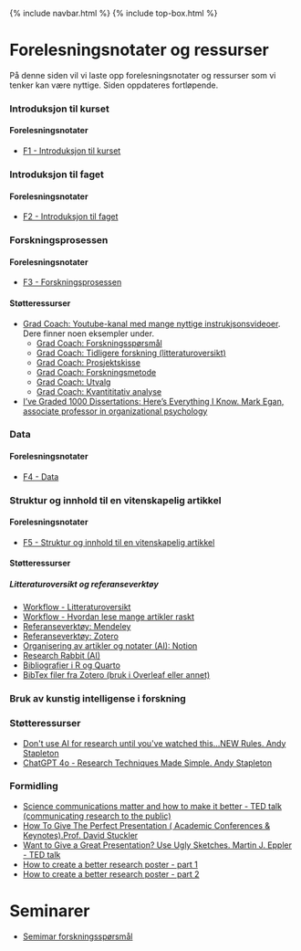 {% include navbar.html %}  {% include top-box.html %}
# Forelesningsnotater og ressurser
På denne siden vil vi laste opp forelesningsnotater og ressurser som vi tenker kan være nyttige. Siden oppdateres fortløpende.

###  Introduksjon til kurset
#### Forelesningsnotater
* [F1 - Introduksjon til kurset](https://uit-sok-3024-H25.github.io/assets/F1_sok_3024_H25.pdf)

### Introduksjon til faget
#### Forelesningsnotater
* [F2 - Introduksjon til faget](https://uit-sok-3024-H25.github.io/assets/F2_sok_3024_H25.pdf)
  
### Forskningsprosessen

#### Forelesningsnotater

* [F3 - Forskningsprosessen](https://uit-sok-3024-H25.github.io/assets/F3_sok_3024_H25_forskninsgprosessen.pdf)


#### Støtteressurser
* [Grad Coach: Youtube-kanal med mange nyttige instrukjsonsvideoer](https://www.youtube.com/@GradCoach). Dere finner noen eksempler under.
    * [Grad Coach: Forskningsspørsmål](https://www.youtube.com/watch?v=42-d2HdbyS8&list=PLvcb33xNTVUnbRHREZ2RbaPK6dY4sGrwq&index=11)
    * [Grad Coach: Tidligere forskning (litteraturoversikt)](https://www.youtube.com/watch?v=SeGIBS6XEJA)
    * [Grad Coach: Prosjektskisse](https://www.youtube.com/watch?v=eALzUfkQJRU&list=PLvcb33xNTVUnbRHREZ2RbaPK6dY4sGrwq) 
    * [Grad Coach: Forskningsmetode](https://www.youtube.com/watch?v=TEqYnV6KWfY&t=41s)
    * [Grad Coach: Utvalg](https://www.youtube.com/watch?v=fSmedyVv-Us) 
    * [Grad Coach: Kvantititativ analyse](https://www.youtube.com/watch?v=EUeQRE5UJpg)
* [I’ve Graded 1000 Dissertations: Here’s Everything I Know.  Mark Egan, associate professor in organizational psychology](https://www.youtube.com/watch?v=dv3Bo5jJhWM)
  
### Data
#### Forelesningsnotater
* [F4 - Data](https://uit-sok-3024-H25.github.io/assets/F5_sok_3024_Data.pdf)

### Struktur og innhold til en vitenskapelig artikkel
#### Forelesningsnotater
* [F5 - Struktur og innhold til en vitenskapelig artikkel](https://uit-sok-3024-H25.github.io/assets/F6_sok_3024_H25_vitenskapeligartikkel.pdf)

#### Støtteressurser
##### Litteraturoversikt og referanseverktøy
* [Workflow - Litteraturoversikt](https://www.youtube.com/watch?v=L0GNdm5xAFs)
* [Workflow - Hvordan lese mange artikler raskt](https://www.youtube.com/watch?v=EXALI6jFu6E)
* [Referanseverktøy: Mendeley](https://www.youtube.com/watch?v=IAh0ojWnsTs)
* [Referanseverktøy: Zotero](https://www.youtube.com/watch?v=gA3o2MlnPBQ)
* [Organisering av artikler og notater (AI): Notion](https://www.youtube.com/watch?v=fYZGUjbsoA8)
* [Research Rabbit (AI)](https://www.youtube.com/watch?v=phWqcGcxeE4)
* [Bibliografier i R og Quarto](https://www.youtube.com/watch?v=w3X76e_tZr8)
* [BibTex filer fra Zotero (bruk i Overleaf eller annet)](https://www.youtube.com/watch?v=CYbiDFqCdOs)
  
### Bruk av kunstig intelligense i forskning

### Støtteressurser
* [Don't use AI for research until you've watched this...NEW Rules. Andy Stapleton](https://www.youtube.com/watch?v=KC1KPvBm51E)
* [ChatGPT 4o - Research Techniques Made Simple. Andy Stapleton](https://www.youtube.com/watch?v=-Th29mUlA2s)

  
### Formidling
* [Science communications matter and how to make it better - TED talk (communicating research to the public)](https://www.youtube.com/watch?v=7Rt8sgt7gNE)
* [How To Give The Perfect Presentation ( Academic Conferences & Keynotes).Prof. David Stuckler](https://www.youtube.com/watch?v=0Vjh5d5rez0)
* [Want to Give a Great Presentation? Use Ugly Sketches. Martin J. Eppler - TED talk](https://www.youtube.com/watch?v=0Vjh5d5rez0)
* [How to create a better research poster - part 1](https://youtu.be/1RwJbhkCA58)
* [How to create a better research poster - part 2](https://youtu.be/SYk29tnxASs)


# Seminarer
* [Semimar forskningsspørsmål](https://uit-sok-3024-H25.github.io/assets/Seminar_FSPML.pdf)



